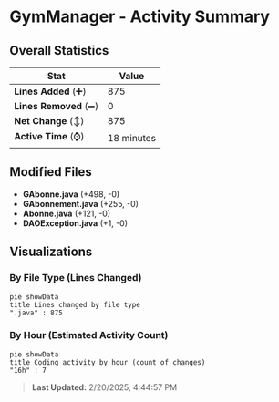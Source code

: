 # GymManager - Activity Summary 

## Overall Statistics

| Stat                   | Value                                                             |
| ---------------------- | ----------------------------------------------------------------- |
| **Lines Added** (➕)   | 875                                          |
| **Lines Removed** (➖) | 0                                        |
| **Net Change** (↕)    | 875                |
| **Active Time** (⌚)   | 18 minutes |


## Modified Files
- **GAbonne.java** (+498, -0)
- **GAbonnement.java** (+255, -0)
- **Abonne.java** (+121, -0)
- **DAOException.java** (+1, -0)

## Visualizations

### By File Type (Lines Changed)

```mermaid
pie showData
title Lines changed by file type
".java" : 875
```

### By Hour (Estimated Activity Count)

```mermaid
pie showData
title Coding activity by hour (count of changes)
"16h" : 7
```


> **Last Updated:** 2/20/2025, 4:44:57 PM
